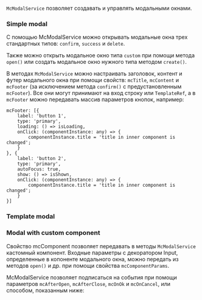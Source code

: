 `McModalService` позволяет создавать и управлять модальными окнами.


### Simple modal

С помощью McModalService можно открывать модальные окна трех стандартных типов: `confirm`, `success` и `delete`.
<!-- example(modal-overview) -->

Также можно открыть модальное окно типа `custom` при помощи метода `open()` или создать модальное окно нужного типа методом `create()`.

В методах `McModalService` можно настраивать заголовок, контент и футер модального окна
при помощи свойств: `mcTitle`, `mcContent` и `mcFooter` (за исключением метода `confirm()` с предустановленным `mcFooter`).
Все они могут принимают на вход строку или `TemplateRef`, а в `mcFooter` можно передавать массив параметров кнопок, например:
```
mcFooter: [{
    label: 'button 1',
    type: 'primary',
    loading: () => isLoading,
    onClick: (componentInstance: any) => {
        componentInstance.title = 'title in inner component is changed';
    }
}, {
    label: 'button 2',
    type: 'primary',
    autoFocus: true,
    show: () => isShown,
    onClick: (componentInstance: any) => {
        componentInstance.title = 'title in inner component is changed';
    }
}]
```

### Template modal

<!-- example(modal-template) -->

### Modal with custom component

Свойство mcComponent позволяет передавать в методы `McModalService` кастомный компонент. 
Входные параметры с декоратором Input, определенные в копоненте модального окна, можно передать из методов `open()` и др.
при помощи свойства `mcComponentParams`.

McModalService позволяет подписаться на события при помощи параметров `mcAfterOpen`, `mcAfterClose`, `mcOnOk` и `mcOnCancel`,
или способом, показанным ниже: 

<!-- example(modal-component) -->
